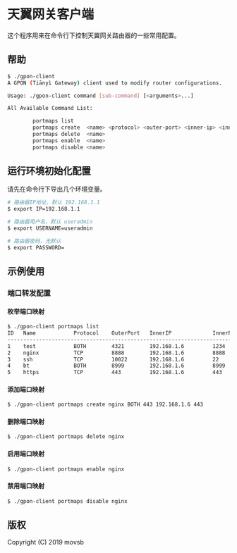 # 天翼网关客户端

这个程序用来在命令行下控制天翼网关路由器的一些常用配置。

## 帮助

```bash
$ ./gpon-client
A GPON (Tiānyì Gateway) client used to modify router configurations.

Usage: ./gpon-client command [sub-command] [<arguments>...]

All Available Command List:

        portmaps list
        portmaps create  <name> <protocol> <outer-port> <inner-ip> <inner-port>
        portmaps delete  <name>
        portmaps enable  <name>
        portmaps disable <name>

```

## 运行环境初始化配置

请先在命令行下导出几个环境变量。

```bash
# 路由器IP地址，默认 192.168.1.1
$ export IP=192.168.1.1

# 路由器用户名，默认 useradmin
$ export USERNAME=useradmin

# 路由器密码，无默认
$ export PASSWORD=
```

## 示例使用

### 端口转发配置

#### 枚举端口映射

```bash
$ ./gpon-client portmaps list
ID   Name            Protocol    OuterPort   InnerIP             InnerPort   Enable
-----------------------------------------------------------------------------------
1    test            BOTH        4321        192.168.1.6         1234        1     
2    nginx           TCP         8888        192.168.1.6         8888        1     
3    ssh             TCP         10022       192.168.1.6         22          1     
4    bt              BOTH        8999        192.168.1.6         8999        1     
5    https           TCP         443         192.168.1.6         443         1  
```

#### 添加端口映射

```bash
$ ./gpon-client portmaps create nginx BOTH 443 192.168.1.6 443
```

#### 删除端口映射

```bash
$ ./gpon-client portmaps delete nginx
```

#### 启用端口映射

```bash
$ ./gpon-client portmaps enable nginx
```

#### 禁用端口映射

```bash
$ ./gpon-client portmaps disable nginx
```

## 版权

Copyright (C) 2019 movsb
